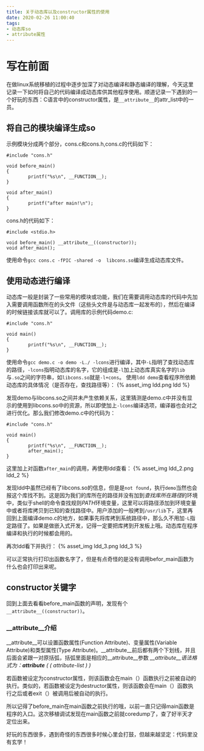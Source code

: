 ```yaml
---
title: 关于动态库以及constructor属性的使用
date: 2020-02-26 11:00:40
tags:
- 动态库so
- attribute属性
---
```


# 写在前面
在做linux系统移植的过程中逐步加深了对动态编译和静态编译的理解，今天这里记录一下如何将自己的代码编译成动态库供其他程序使用。顺道记录一下遇到的一个好玩的东西：C语言中的constructor属性，是`__attribute__`的attr_list中的一员。

## 将自己的模块编译生成so
示例模块分成两个部分，cons.c和cons.h,cons.c的代码如下：
```
#include "cons.h"

void before_main()
{
        printf("%s\n", __FUNCTION__);
}

void after_main()
{
        printf("after main!\n");
}
```
cons.h的代码如下：
```
#include <stdio.h>

void before_main() __attribute__((constructor)); 
void after_main();
```
使用命令`gcc cons.c -fPIC -shared -o  libcons.so`编译生成动态库文件。

## 使用动态进行编译
动态库一般是封装了一些常用的模块或功能，我们在需要调用动态库的代码中先加入需要调用函数所在的头文件（这些头文件是与动态库一起发布的），然后在编译的时候链接该库就可以了。调用库的示例代码demo.c:
```
#include "cons.h"

void main()
{
        printf("%s\n", __FUNCTION__);
}
```
使用命令`gcc demo.c -o demo -L./ -lcons`进行编译，其中`-L`指明了查找动态库的路径，`-lcons`指明动态库的名字，它的组成是`-l`加上动态库真实名字的`lib`与`.so`之间的字符串，如`libcons.so`就是`-l+cons`。
使用`ldd demo`查看程序所依赖动态库的具体情况（是否存在，查找路径等）：
{% asset_img ldd.png ldd %}

发现demo与libcons.so之间并未产生依赖关系，这里猜测是demo.c中并没有显示的使用到libcons.so中的资源，所以即使加上`-lcons`编译选项，编译器也会对之进行优化。那么我们修改demo.c中的代码为：
```
#include "cons.h"

void main()
{
        printf("%s\n", __FUNCTION__);
        after_main();
}
```
这里加上对函数`after_main`的调用，再使用ldd查看：
{% asset_img ldd_2.png ldd_2 %}

发现ldd中虽然已经有了libcons.so的信息，但是是`not found`，执行`demo`当然也会报这个库找不到。这是因为我们的库所在的路径并没有加到*查找库所在路径*的环境中，类似于shell的命令查找规则*PATH*环境变量，这里可以将路径添加到环境变量中或者将库拷贝到已知的查找路径中。用户添加的一般拷到`/usr/lib`下，这里再回到上面编译demo.c的地方，如果事先将库拷到系统路径中，那么久不用加`-L`指定路径了。如果是做嵌入式开发，记得一定要把库拷到开发板上哦。动态库在程序编译和执行的时候都会用的。

再次ldd看下并执行：
{% asset_img ldd_3.png ldd_3 %}

可以正常执行打印出函数名字了，但是有点奇怪的是没有调用befor_main函数为什么也会打印出来呢。

## constructor关键字

回到上面去看看before_main函数的声明，发现有个`__attribute__((constructor))`。

### __attribute__介绍

__attribute__可以设置函数属性(Function Attribute)、变量属性(Variable Attribute)和类型属性(Type Attribute)。__attribute__前后都有两个下划线，并且后面会紧跟一对原括弧，括弧里面是相应的__attribute__参数
*__attribute__语法格式为：__attribute__ ( ( attribute-list ) )*

若函数被设定为constructor属性，则该函数会在main（）函数执行之前被自动的执行。类似的，若函数被设定为destructor属性，则该函数会在main（）函数执行之后或者exit（）被调用后被自动的执行。

所以记得了before_main在main函数之前执行的哦，以前一直只记得main函数是程序的入口。这次移植调试发现在main函数之前就coredump了，查了好半天才定位出来。

好玩的东西很多，遇到奇怪的东西很多时候心里会打鼓，但越来越坚定：代码里没有玄学！

